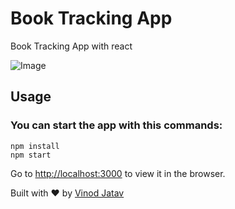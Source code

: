 # Book Tracking App
Book Tracking App with react

![Image](https://i.ibb.co/MPww9KY/test.jpg)


## Usage

### You can start the app with this commands:
```
npm install
npm start

```

Go to [http://localhost:3000](http://localhost:3000) to view it in the browser.

Built with ♥ by [Vinod Jatav](https://vinodjatav.tech/)
 
